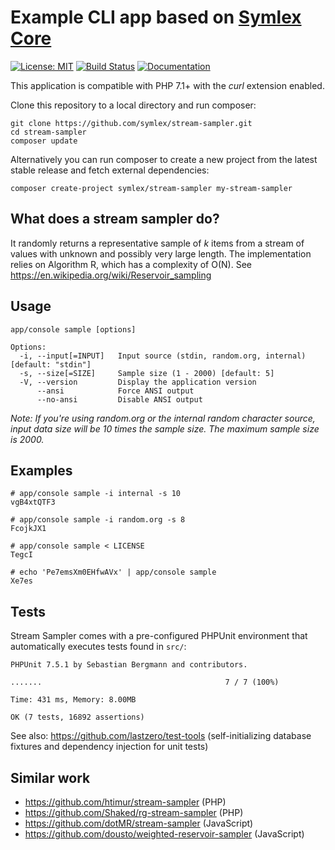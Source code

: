 # Example CLI app based on [Symlex Core](https://github.com/symlex/symlex-core)

[![License: MIT](https://img.shields.io/badge/license-MIT-blue.svg)](LICENSE)
[![Build Status](https://travis-ci.org/symlex/stream-sampler.png?branch=master)](https://travis-ci.org/symlex/stream-sampler)
[![Documentation](https://readthedocs.org/projects/symlex-docs/badge/?version=latest&style=flat)](https://docs.symlex.org/en/latest/)

This application is compatible with PHP 7.1+ with the *curl* extension enabled.

Clone this repository to a local directory and run composer:

    git clone https://github.com/symlex/stream-sampler.git
    cd stream-sampler
    composer update

Alternatively you can run composer to create a new project from the latest stable release and fetch external dependencies:

    composer create-project symlex/stream-sampler my-stream-sampler

## What does a stream sampler do?

It randomly returns a representative sample of *k* items from a stream of values with unknown and
possibly very large length. The implementation relies on Algorithm R, which has a complexity of O(N).
See https://en.wikipedia.org/wiki/Reservoir_sampling

## Usage

    app/console sample [options]

    Options:
      -i, --input[=INPUT]   Input source (stdin, random.org, internal) [default: "stdin"]
      -s, --size[=SIZE]     Sample size (1 - 2000) [default: 5]
      -V, --version         Display the application version
          --ansi            Force ANSI output
          --no-ansi         Disable ANSI output

*Note: If you're using random.org or the internal random character source, input data size will be 10 times the sample size. The maximum sample size is 2000.*

## Examples

    # app/console sample -i internal -s 10
    vgB4xtQTF3

    # app/console sample -i random.org -s 8
    FcojkJX1

    # app/console sample < LICENSE
    TegcI

    # echo 'Pe7emsXm0EHfwAVx' | app/console sample
    Xe7es

## Tests

Stream Sampler comes with a pre-configured PHPUnit environment that automatically executes tests found in `src/`:

    PHPUnit 7.5.1 by Sebastian Bergmann and contributors.
    
    .......                                         7 / 7 (100%)
    
    Time: 431 ms, Memory: 8.00MB
    
    OK (7 tests, 16892 assertions)

See also: https://github.com/lastzero/test-tools (self-initializing database fixtures and dependency injection for unit tests)

## Similar work

- https://github.com/htimur/stream-sampler (PHP)
- https://github.com/Shaked/rg-stream-sampler (PHP)
- https://github.com/dotMR/stream-sampler (JavaScript)
- https://github.com/dousto/weighted-reservoir-sampler (JavaScript)
